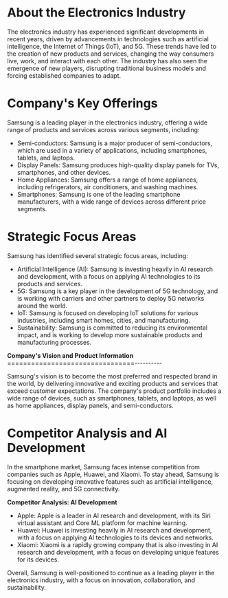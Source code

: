 **About the Electronics Industry**
================================

The electronics industry has experienced significant developments in recent years, driven by advancements in technologies such as artificial intelligence, the Internet of Things (IoT), and 5G. These trends have led to the creation of new products and services, changing the way consumers live, work, and interact with each other. The industry has also seen the emergence of new players, disrupting traditional business models and forcing established companies to adapt.

**Company's Key Offerings**
=========================

Samsung is a leading player in the electronics industry, offering a wide range of products and services across various segments, including:

* Semi-conductors: Samsung is a major producer of semi-conductors, which are used in a variety of applications, including smartphones, tablets, and laptops.
* Display Panels: Samsung produces high-quality display panels for TVs, smartphones, and other devices.
* Home Appliances: Samsung offers a range of home appliances, including refrigerators, air conditioners, and washing machines.
* Smartphones: Samsung is one of the leading smartphone manufacturers, with a wide range of devices across different price segments.

**Strategic Focus Areas**
==========================

Samsung has identified several strategic focus areas, including:

* Artificial Intelligence (AI): Samsung is investing heavily in AI research and development, with a focus on applying AI technologies to its products and services.
* 5G: Samsung is a key player in the development of 5G technology, and is working with carriers and other partners to deploy 5G networks around the world.
* IoT: Samsung is focused on developing IoT solutions for various industries, including smart homes, cities, and manufacturing.
* Sustainability: Samsung is committed to reducing its environmental impact, and is working to develop more sustainable products and manufacturing processes.

**Company's Vision and Product Information**
================================----------

Samsung's vision is to become the most preferred and respected brand in the world, by delivering innovative and exciting products and services that exceed customer expectations. The company's product portfolio includes a wide range of devices, such as smartphones, tablets, and laptops, as well as home appliances, display panels, and semi-conductors.

**Competitor Analysis and AI Development**
============================================

In the smartphone market, Samsung faces intense competition from companies such as Apple, Huawei, and Xiaomi. To stay ahead, Samsung is focusing on developing innovative features such as artificial intelligence, augmented reality, and 5G connectivity.

**Competitor Analysis: AI Development**

* Apple: Apple is a leader in AI research and development, with its Siri virtual assistant and Core ML platform for machine learning.
* Huawei: Huawei is investing heavily in AI research and development, with a focus on applying AI technologies to its devices and networks.
* Xiaomi: Xiaomi is a rapidly growing company that is also investing in AI research and development, with a focus on developing unique features for its devices.

Overall, Samsung is well-positioned to continue as a leading player in the electronics industry, with a focus on innovation, collaboration, and sustainability.